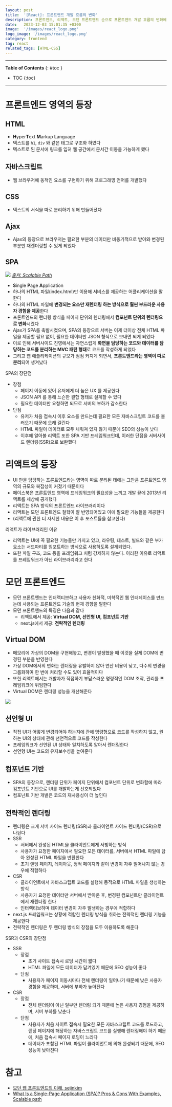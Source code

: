 ```yaml
---
layout: post
title:  '[React]: 프론트엔드 개발 흐름의 변화'
description: 프론트엔드, 리액트, 모던 프론트엔드 순으로 프론트엔드 개발 흐름의 변화에 대해 배운다
date:   2023-12-03 15:01:35 +0300
image:  '/images/react_logo.png'
logo_image: '/images/react_logo.png'
category: frontend
tag: react
related_tags: [HTML-CSS]
---
```


---
**Table of Contents**
{: #toc }
*  TOC
{:toc}

---

# 프론트엔드 영역의 등장

## HTML

- **H**yper**T**ext **M**arkup **L**anguage
- 텍스트를 `h1`, `div` 와 같은 태그로 구조화 하였다
- 텍스트로 된 문서에 링크를 입혀 웹 공간에서 문서간 이동을 가능하게 했다

## 자바스크립트

- 웹 브라우저에 동적인 요소를 구현하기 위해 프로그래밍 언어를 개발했다

## CSS

- 텍스트의 서식을 따로 분리하기 위해 만들어졌다

## Ajax

- Ajax의 등장으로 브라우저는 필요한 부분의 데이터만 비동기적으로 받아와 변경된 부분만 재렌더링할 수 있게 되었다

## SPA

![](/images/react_frontend_1.png)
*[출처: Scalable Path](https://www.scalablepath.com/front-end/single-page-applications)*

- **S**ingle **P**age **A**pplication
- 하나의 HTML 파일(index.html)만 이용해 서비스를 제공하는 어플리케이션을 말한다
- 하나의 HTML 파일에 **변경되는 요소만 재렌더링 하는 방식으로 훨씬 부드러운 사용자 경험을 제공**한다
- 프론트엔드의 랜더링 방식을 페이지 단위의 렌더링에서 **컴포넌트 단위의 렌더링으로 변화**시켰다
- Ajax가 SPA를 촉발시켰으며, SPA의 등장으로 서버는 이제 더이상 전체 HTML 파일을 제공할 필요 없이, 필요한 데이터만 JSON 형식으로 보내면 되게 되었다
- 이로 인해 서버사이드 진영에서는 자연스럽게 **화면을 담당하는 코드와 데이터를 담당하는 코드를 분리하는 MVC 패턴 형태**로 코드를 작성하게 되었다
- 그리고 웹 애플리케이션의 규모가 점점 커지게 되면서, **프론트엔드라는 영역이 따로 분리**되어 생겨났다

<div class="bell-para">
    <div class="bell-bar">
      <i class="fa-solid fa-bell"></i>
      SPA의 장단점
    </div>
    <div class="bell-content">
      <ul>
        <li>장점
          <ul>
            <li>페이지 이동에 있어 유저에게 더 높은 UX 를 제공한다</li>
            <li>JSON API 를 통해 느슨한 결합 형태로 설계할 수 있다</li>
            <li>필요한 데이터만 요청하면 되므로 서버의 부하가 감소한다</li>
          </ul>
        </li>
        <li>단점
          <ul>
            <li>유저가 처음 접속시 이후 요소를 만드는데 필요한 모든 자바스크립트 코드를 불러오기 때문에 오래 걸린다</li>
            <li>HTML 파일이 데이터로 모두 채워져 있지 않기 때문에 SEO의 성능이 낮다</li>
            <li>이후에 알아볼 리액트 또한 SPA 기반 프레임워크인데, 이러한 단점을 서버사이드 렌더링(SSR)으로 보완했다</li>
          </ul>
        </li>
      </ul>
    </div>
</div>

# 리액트의 등장

- UI 만을 담당하는 프론트엔드라는 영역이 따로 분리된 데에는 그만큼 프론트엔드 영역의 규모와 복잡성이 커졌기 때문이다
- 페이스북은 프론트엔드 영역에 프레임워크의 필요성을 느끼고 개발 끝에 2013년 리액트를 세상에 공개했다
- 리액트는 SPA 방식의 프론트엔드 라이브러리이다
- 리액트는 모던 프론트엔드 철학이 잘 반영되어있고 이에 필요한 기능들을 제공한다
- (리액트에 관한 더 자세한 내용은 이 후 포스트들을 참고한다)

<div class="fan-para">
    <div class="fan-bar">
      <i class="fa-solid fa-fan"></i>
      리액트가 라이브러리인 이유
    </div>
    <div class="fan-content">
      <ul>
        <li>리액트는 UI에 꼭 필요한 기능들만 가지고 있고, 라우팅, 테스트, 빌드와 같은 부가 요소는 서드파티를 임포트하는 방식으로 사용하도록 설계되었다.</li>
        <li>또한 파일 구조, 코드 등을 프레임워크 처럼 강제하지 않는다. 이러한 이유로 리액트를 프레임워크가 아닌 라이브러리라고 한다</li>
      </ul>
    </div>
</div>

# 모던 프론트엔드

- 모던 프론트엔드는 인터랙티브하고 사용자 친화적, 미학적인 웹 인터페이스를 만드는데 사용되는 프론트엔드 기술의 현재 경향을 말한다
- 모던 프론트엔드의 특징은 다음과 같다
  - 리액트에서 제공: **Virtual DOM, 선언형 UI, 컴포넌트 기반**
  - next.js에서 제공: **전략적인 렌더링**

## Virtual DOM

- 메모리에 가상의 DOM을 구현해놓고, 변경이 발생했을 때 이것을 실제 DOM에 변경된 부분을 반영한다
- 가상 DOM에서의 변화는 렌더링을 유발하지 않아 연산 비용이 낮고, 다수의 변경을 그룹화하여 한 번에 처리할 수도 있어 효율적이다
- 또한 리액트에서는 개발자가 직접하기 부담스러운 명령적인 DOM 조작, 관리를 프레임워크에 위임한다
- Virtual DOM은 렌더링 성능을 개선해준다

![](/images/react_frontend_2.png)

## 선언형 UI

- 직접 UI가 어떻게 변경되어야 하는지에 관해 명령형으로 코드를 작성하지 않고, 원하는 UI의 상태에 관해 선언적으로 코드를 작성한다
- 프레임워크가 선언된 UI 상태와 일치하도록 알아서 렌더링한다
- 선언형 UI는 코드의 유지보수성을 높여준다

## 컴포넌트 기반

- SPA의 등장으로, 렌더링 단위가 페이지 단위에서 컴포넌트 단위로 변화함에 따라 컴포넌트 기반으로 UI를 개발하는게 선호되었다
- 컴포넌트 기반 개발은 코드의 재사용성이 더 높인다

## 전략적인 렌더링

- 렌더링은 크게 서버 사이드 렌더링(SSR)과 클라이언트 사이드 렌더링(CSR)으로 나뉜다
- SSR
  - 서버에서 완성된 HTML을 클라이언트에게 서빙하는 방식
  - 사용자가 요청한 페이지에서 필요한 모든 데이터를, 서버에서 HTML 파일에 담아 완성된 HTML 파일을 반환한다
  - 초기 랜딩 페이지, 레이아웃, 정적 페이지와 같이 변경이 자주 일어나지 않는 경우에 적합하다
- CSR
  - 클라이언트에서 자바스크립트 코드를 실행해 동적으로 HTML 파일을 생성하는 방식
  - 사용자가 요청한 데이터만 서버에서 받아온 후, 변경된 컴포넌트만 클라이언트에서 재렌더링 한다
  - 인터랙티브하며 데이터 변경이 자주 발생하는 경우에 적합하다
- next.js 프레임워크는 상황에 적합한 렌더링 방식을 취하는 전략적인 렌더링 기능을 제공한다
- 전략적인 렌더링은 두 렌더링 방식의 장점을 모두 이용하도록 해준다


<div class="bell-para">
    <div class="bell-bar">
      <i class="fa-solid fa-bell"></i>
      SSR과 CSR의 장단점
    </div>
    <div class="bell-content">
    <ul>
      <li>SSR
        <ul>
          <li>장점
            <ul>
              <li>초기 사이트 접속시 로딩 시간이 짧다</li>
              <li>HTML 파일에 모든 데이터가 담겨있기 때문에 SEO 성능이 좋다</li>
            </ul>
          </li>
          <li>단점
            <ul>
              <li>사용자가 페이지 이동시마다 전체 렌더링이 일어나기 때문에 낮은 사용자 경험을 제공하며, 서버에 부하가 높아진다</li>
            </ul>
          </li>
        </ul>
      </li>
      <li>CSR
        <ul>
          <li>장점
            <ul>
              <li>전체 렌더링이 아닌 일부만 렌더링 되기 때문에 높은 사용자 경험을 제공하며, 서버 부하를 낮춘다</li>
            </ul>
          </li>
          <li>단점
            <ul>
              <li>사용자가 처음 사이트 접속시 필요한 모든 자바스크립트 코드를 로드하고, 랜딩 페이지에 해당하는 자바스크립트 코드를 실행해 렌더링해야 하기 때문에, 처음 접속시 페이지 로딩이 느리다</li>
              <li>데이터가 포함된 HTML 파일이 클라이언트에 의해 완성되기 때문에, SEO 성능이 낮아진다</li>
            </ul>
          </li>
        </ul>
      </li>
    </ul>
    </div>
</div>



# 참고

- [모던 웹 프론트엔드의 이해, sejinkim](https://velog.io/@sejinkim/%EB%AA%A8%EB%8D%98-%EC%9B%B9-%ED%94%84%EB%A1%A0%ED%8A%B8%EC%97%94%EB%93%9C%EC%9D%98-%EC%9D%B4%ED%95%B4)
- [What Is a Single-Page Application (SPA)? Pros & Cons With Examples, Scalable path](https://www.scalablepath.com/front-end/single-page-applications)